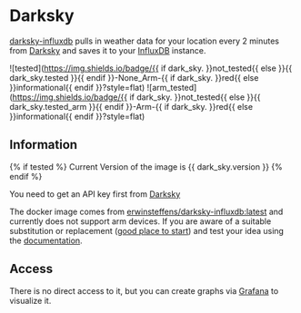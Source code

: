 # Darksky

[darksky-influxdb](https://github.com/ErwinSteffens/darksky-influxdb) pulls in weather data for your location every 2 minutes from [Darksky](http://darksky.net/) and saves it to your [InfluxDB](software/influxdb) instance.

![tested](https://img.shields.io/badge/{{ if dark_sky. }}not_tested{{ else }}{{ dark_sky.tested }}{{ endif }}-None_Arm-{{ if dark_sky. }}red{{ else }}informational{{ endif }}?style=flat)
![arm_tested](https://img.shields.io/badge/{{ if dark_sky. }}not_tested{{ else }}{{ dark_sky.tested_arm }}{{ endif }}-Arm-{{ if dark_sky. }}red{{ else }}informational{{ endif }}?style=flat)

## Information

{% if tested %}
Current Version of the image is {{ dark_sky.version }}
{% endif %}

You need to get an API key first from [Darksky](http://darksky.net/dev/)

The docker image comes from [erwinsteffens/darksky-influxdb:latest](https://hub.docker.com/r/erwinsteffens/darksky-influxdb)
and currently does not support arm devices.
If you are aware of a suitable substitution or replacement ([good place to start](https://hub.docker.com/search?q=darksky&type=image&architecture=arm%2Carm64)) and test your idea using the [documentation](../dev/Adding-Services.md).

## Access

There is no direct access to it, but you can create graphs via [Grafana](software/grafana) to visualize it.
